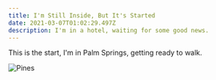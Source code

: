 ```yaml
---
title: I'm Still Inside, But It's Started
date: 2021-03-07T01:02:29.497Z
description: I'm in a hotel, waiting for some good news.
---
```

This is the start, I'm in Palm Springs, getting ready to walk.

![Pines](/images/pines.jpeg)
